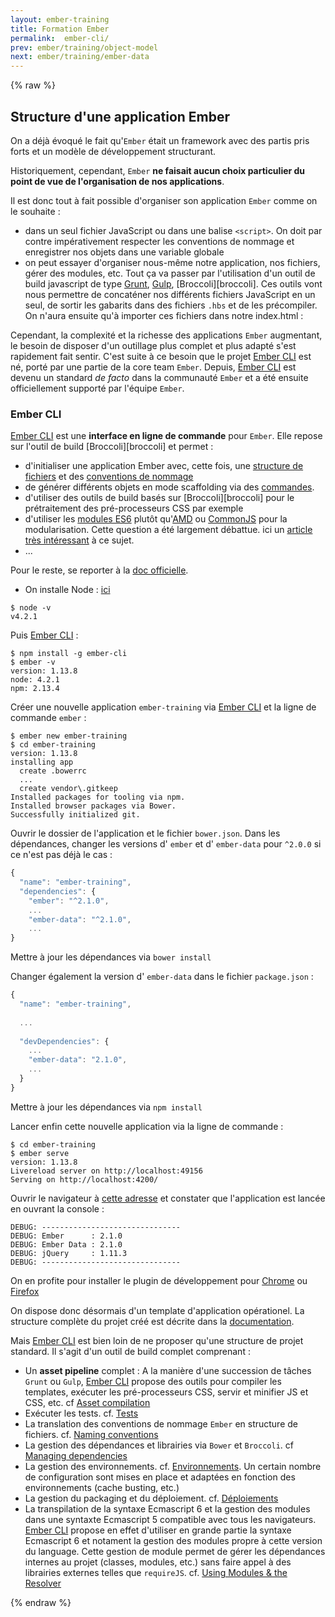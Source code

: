 ```yaml
---
layout: ember-training
title: Formation Ember
permalink:  ember-cli/
prev: ember/training/object-model
next: ember/training/ember-data
---
```


{% raw %}

## Structure d'une application Ember

On a déjà évoqué le fait qu'``Ember`` était un framework avec des partis pris forts et un modèle de développement structurant. 

Historiquement, cependant, ``Ember`` **ne faisait aucun choix particulier du point de vue de l'organisation de nos applications**.

Il est donc tout à fait possible d'organiser son application ``Ember`` comme on le souhaite : 

- dans un seul fichier JavaScript ou dans une balise `<script>`. On doit par contre impérativement respecter les conventions de 
  nommage et enregistrer nos objets dans une variable globale
- on peut essayer d'organiser nous-même notre application, nos fichiers, gérer des modules, etc. Tout ça va passer par l'utilisation 
  d'un outil de build javascript de type [Grunt](http://gruntjs.com/), [Gulp](http://gulpjs.com/), [Broccoli][broccoli]. 
  Ces outils vont nous permettre de concaténer nos différents fichiers JavaScript en un seul, de sortir les gabarits dans des fichiers
  `.hbs` et de les précompiler. On n'aura ensuite qu'à importer ces fichiers dans notre index.html :

Cependant, la complexité et la richesse des applications ``Ember`` augmentant, le besoin de disposer d'un outillage plus complet
et plus adapté s'est rapidement fait sentir. C'est suite à ce besoin que le projet [Ember CLI][ember-cli] est né, porté par une partie de la core team ``Ember``. Depuis, [Ember CLI][ember-cli] est
devenu un standard *de facto* dans la communauté ``Ember`` et a été ensuite officiellement supporté par l'équipe ``Ember``.

### Ember CLI

[Ember CLI][ember-cli] est une **interface en ligne de commande** pour ``Ember``. Elle repose
sur l'outil de build [Broccoli][broccoli] et permet : 

* d'initialiser une application Ember avec, cette fois, une [structure de fichiers][folder-layout] et des
  [conventions de nommage](http://www.ember-cli.com/#naming-conventions)
* de générer différents objets en mode scaffolding via des [commandes](http://www.ember-cli.com/#using-ember-cli).
* d'utiliser des outils de build basés sur [Broccoli][broccoli] pour le prétraitement des pré-processeurs CSS par exemple
* d'utiliser les [modules ES6](https://people.mozilla.org/~jorendorff/es6-draft.html) plutôt 
  qu'[AMD](http://en.wikipedia.org/wiki/Asynchronous_module_definition) ou 
  [CommonJS](http://en.wikipedia.org/wiki/CommonJS) pour la modularisation. Cette question a été
  largement débattue. ici un [article très intéressant](http://tomdale.net/2012/01/amd-is-not-the-answer/) à ce sujet.
* ...

Pour le reste, se reporter à la [doc officielle][ember-cli].


* On installe Node : [ici](https://nodejs.org/en/)
 
```console
$ node -v
v4.2.1
```

Puis [Ember CLI][ember-cli] : 

```console
$ npm install -g ember-cli
$ ember -v
version: 1.13.8
node: 4.2.1
npm: 2.13.4
```

Créer une nouvelle application ``ember-training`` via [Ember CLI][ember-cli] et la ligne de commande `ember` :

```console
$ ember new ember-training
$ cd ember-training
version: 1.13.8
installing app
  create .bowerrc
  ...
  create vendor\.gitkeep
Installed packages for tooling via npm.
Installed browser packages via Bower.
Successfully initialized git.
```

Ouvrir le dossier de l'application et le fichier ``bower.json``. Dans les dépendances, changer les versions 
d' ``ember`` et d' ``ember-data`` pour ``^2.0.0`` si ce n'est pas déjà le cas : 

```javascript
{
  "name": "ember-training",
  "dependencies": {
    "ember": "^2.1.0",
    ...
    "ember-data": "^2.1.0",
    ...
}
```

Mettre à jour les dépendances via ``bower install``

Changer également la version d' ``ember-data`` dans le fichier ``package.json`` : 

```javascript
{
  "name": "ember-training",
  
  ...
  
  "devDependencies": {
    ...
    "ember-data": "2.1.0",
    ...
  }
}
``` 

Mettre à jour les dépendances via ``npm install``

Lancer enfin cette nouvelle application via la ligne de commande : 

```console
$ cd ember-training
$ ember serve
version: 1.13.8
Livereload server on http://localhost:49156
Serving on http://localhost:4200/
```

Ouvrir le navigateur à [cette adresse](http://localhost:4200/) et constater que l'application est lancée en ouvrant la console :

```console
DEBUG: -------------------------------
DEBUG: Ember      : 2.1.0
DEBUG: Ember Data : 2.1.0
DEBUG: jQuery     : 1.11.3
DEBUG: -------------------------------
```

On en profite pour installer le plugin de développement pour [Chrome](https://chrome.google.com/webstore/detail/ember-inspector/bmdblncegkenkacieihfhpjfppoconhi)
ou [Firefox](https://addons.mozilla.org/fr/firefox/addon/ember-inspector/)

On dispose donc désormais d'un template d'application opérationel. La structure complète du projet créé est décrite dans la 
[documentation](folder-layout).

Mais [Ember CLI][ember-cli] est bien loin de ne proposer qu'une structure de projet standard. Il s'agit d'un outil de build complet comprenant : 

* Un **asset pipeline** complet : A la manière d'une succession de tâches ``Grunt`` ou ``Gulp``, [Ember CLI][ember-cli] propose des outils pour compiler les templates, exécuter les pré-processeurs CSS,
  servir et minifier JS et CSS, etc. cf [Asset compilation](http://www.ember-cli.com/user-guide/#asset-compilation)
* Exécuter les tests. cf. [Tests](http://www.ember-cli.com/user-guide/#testing)
* La translation des conventions de nommage ``Ember`` en structure de fichiers. cf. [Naming conventions](http://www.ember-cli.com/user-guide/#naming-conventions)
* La gestion des dépendances et librairies via ``Bower`` et ``Broccoli``. cf [Managing dependencies](http://www.ember-cli.com/user-guide/#naming-conventions)
* La gestion des environnements. cf. [Environnements](http://www.ember-cli.com/user-guide/#Environments). Un certain nombre de configuration sont mises en place et adaptées en fonction des environnements 
  (cache busting, etc.)
* La gestion du packaging et du déploiement. cf. [Déploiements](http://www.ember-cli.com/user-guide/#deployments)
* La transpilation de la syntaxe Ecmascript 6 et la gestion des modules dans une syntaxte Ecmascript 5 compatible avec tous les navigateurs. [Ember CLI][ember-cli] propose en effet d'utiliser en grande partie la
  syntaxe Ecmascript 6 et notament la gestion des modules propre à cette version du language. Cette gestion de module permet de gérer les dépendances internes au projet (classes, modules, etc.) sans faire appel
  à des librairies externes telles que ``requireJS``. cf. [Using Modules & the Resolver](http://www.ember-cli.com/user-guide/#using-modules)

{% endraw %}

[ember]: http://emberjs.com
[ember-cli]: http://www.ember-cli.com/
[folder-layout]: http://www.ember-cli.com/user-guide/#folder-layout
[html-bars]: https://github.com/tildeio/htmlbars
[ember-data]: https://github.com/emberjs/data

